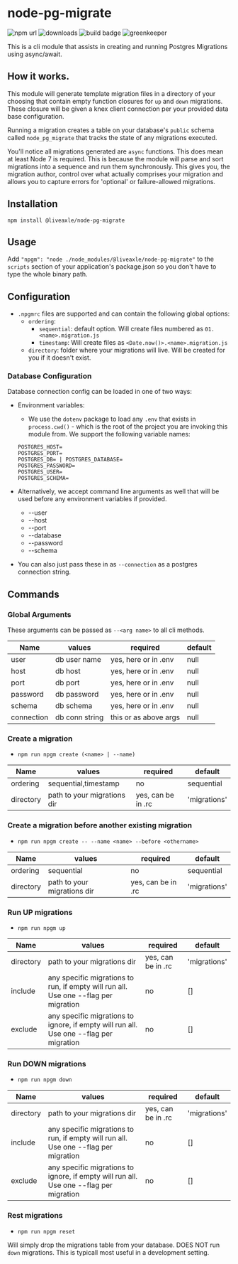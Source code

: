 # node-pg-migrate

![npm url](https://img.shields.io/npm/v/@liveaxle/node-pg-migrate.svg)
![downloads](https://img.shields.io/npm/dw/@liveaxle/node-pg-migrate.svg)
![build badge](https://img.shields.io/circleci/build/bitbucket/liveaxle/node-db-migrate/master.svg)
![greenkeeper](https://badges.greenkeeper.io/liveaxle/node-pg-migrate.svg)

This is a cli module that assists in creating and running Postgres Migrations using async/await.

## How it works.
This module will generate template migration files in a directory of your choosing that contain empty function closures for `up` and `down` migrations. These closure will be given a knex client connection per your provided data base configuration.

Running a migration creates a table on your database's `public` schema called `node_pg_migrate` that tracks the state of any migrations executed.

You'll notice all migrations generated are `async` functions. This does mean at least Node 7 is required. This is because the module will parse and sort migrations into a sequence and run them synchronously. This gives you, the migration author, control over what actually comprises your migration and allows you to capture errors for 'optional' or failure-allowed migrations.

## Installation

`npm install @liveaxle/node-pg-migrate`

## Usage

Add `"npgm": "node ./node_modules/@liveaxle/node-pg-migrate"` to the `scripts` section of your application's package.json so you don't have to type the whole binary path.

## Configuration

* `.npgmrc` files are supported and can contain the following global options:
  * `ordering`:
    * `sequential`: default option. Will create files numbered as `01.<name>.migration.js`
    * `timestamp`: Will create files as `<Date.now()>.<name>.migration.js`
  * `directory`: folder where your migrations will live. Will be created for you if it doesn't exist.

### Database Configuration

Database connection config can be loaded in one of two ways:

* Environment variables:

  * We use the `dotenv` package to load any `.env` that exists in `process.cwd()` - which is the root of the project you are invoking this module from. We support the following variable names:

  ```
  POSTGRES_HOST=
  POSTGRES_PORT=
  POSTGRES_DB= | POSTGRES_DATABASE=
  POSTGRES_PASSWORD=
  POSTGRES_USER=
  POSTGRES_SCHEMA=
  ```

* Alternatively, we accept command line arguments as well that will be used before any environment variables if provided.
  * --user
  * --host
  * --port
  * --database
  * --password
  * --schema

* You can also just pass these in as `--connection` as a postgres connection string.

## Commands

### Global Arguments

These arguments can be passed as `--<arg name>` to all cli methods.

| Name  | values  | required  | default  |
|---|---|---|---|
| user  | db user name  | yes, here or in .env  | null  |
| host  | db host  | yes, here or in .env  | null  |
| port  | db port  | yes, here or in .env  | null  |
| password  | db password  | yes, here or in .env  | null  |
| schema  | db schema  | yes, here or in .env  | null  |
| connection  | db conn string  | this or as above args  | null  |

### Create a migration

* `npm run npgm create (<name> | --name)`

| Name  | values  | required  | default  |
|---|---|---|---|
|ordering | sequential,timestamp  | no  | sequential  |
|directory | path to your migrations dir  | yes, can be in .rc  | 'migrations'  |

### Create a migration before another existing migration

* `npm run npgm create -- --name <name> --before <othername>`

| Name  | values  | required  | default  |
|---|---|---|---|
|ordering | sequential  | no  | sequential  |
|directory | path to your migrations dir  | yes, can be in .rc  | 'migrations'  |

### Run UP migrations

* `npm run npgm up`

| Name  | values  | required  | default  |
|---|---|---|---|
|directory | path to your migrations dir  | yes, can be in .rc  | 'migrations'  |
|include | any specific migrations to run, if empty will run all. Use one --flag per migration  | no  | []  |
|exclude | any specific migrations to ignore, if empty will run all.  Use one --flag per migration | no  | []  |

### Run DOWN migrations

* `npm run npgm down`

| Name  | values  | required  | default  |
|---|---|---|---|
|directory | path to your migrations dir  | yes, can be in .rc  | 'migrations'  |
|include | any specific migrations to run, if empty will run all. Use one --flag per migration  | no  | []  |
|exclude | any specific migrations to ignore, if empty will run all.  Use one --flag per migration | no  | []  |


### Rest migrations

* `npm run npgm reset`

Will simply drop the migrations table from your database. DOES NOT run `down` migrations. This is typicall most useful in a development setting.

